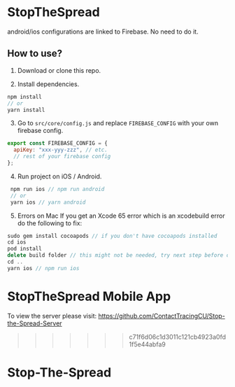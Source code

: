 # StopTheSpread
android/ios configurations are linked to Firebase. No need to do it.

## How to use?

1. Download or clone this repo.

2. Install dependencies.

```js
npm install
// or
yarn install
```

3. Go to `src/core/config.js` and replace `FIREBASE_CONFIG` with your own firebase config.

```js
export const FIREBASE_CONFIG = {
  apiKey: "xxx-yyy-zzz", // etc.
  // rest of your firebase config
};
```

4. Run project on iOS / Android.

```js
 npm run ios // npm run android
 // or
 yarn ios // yarn android
```

5. Errors on Mac
If you get an Xcode 65 error which is an xcodebuild error do the following to fix:
```js
sudo gem install cocoapods // if you don't have cocoapods installed
cd ios
pod install
delete build folder // this might not be needed, try next step before doing this or if build folder doesn't exist skip this
cd ..
yarn ios // npm run ios
```

# StopTheSpread Mobile App

To view the server please visit: https://github.com/ContactTracingCU/Stop-the-Spread-Server

> > > > > > > c71f6d06c1d3011c121cb4923a0fd1f5e44abfa9

# Stop-The-Spread
